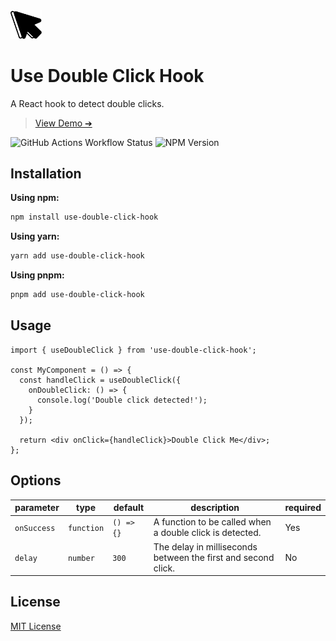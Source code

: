 <img src="./src/logo.png" width="50">

# Use Double Click Hook

A React hook to detect double clicks.

> [View Demo ➔](https://diogomoretti.github.io/use-double-click-hook/)

![GitHub Actions Workflow Status](https://img.shields.io/github/actions/workflow/status/diogomoretti/use-double-click-hook/demo.yml?style=flat-square&label=GH%20Pages) ![NPM Version](https://img.shields.io/npm/v/use-double-click-hook?style=flat-square)


## Installation

**Using npm:**
```bash
npm install use-double-click-hook
```

**Using yarn:**
```bash
yarn add use-double-click-hook
```

**Using pnpm:**
```bash
pnpm add use-double-click-hook
```

## Usage

```tsx
import { useDoubleClick } from 'use-double-click-hook';

const MyComponent = () => {
  const handleClick = useDoubleClick({
    onDoubleClick: () => {
      console.log('Double click detected!');
    }
  });

  return <div onClick={handleClick}>Double Click Me</div>;
};
```

## Options

|parameter|type|default|description|required|
|---|---|---|---|---|
|`onSuccess`|`function`|`() => {}`|A function to be called when a double click is detected.|Yes|
|`delay`|`number`|`300`|The delay in milliseconds between the first and second click.|No|

## License

[MIT License](./license.md)

